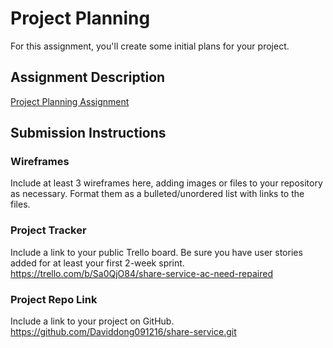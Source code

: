 # Project Planning
For this assignment, you'll create some initial plans for your project.

## Assignment Description
[Project Planning Assignment](https://education.launchcode.org/liftoff/modules/assignments/project-planning)

## Submission Instructions

### Wireframes

Include at least 3 wireframes here, adding images or files to your repository as necessary. Format them as a bulleted/unordered list with links to the files.





### Project Tracker

Include a link to your public Trello board. Be sure you have user stories added for at least your first 2-week sprint.
https://trello.com/b/Sa0QjO84/share-service-ac-need-repaired

### Project Repo Link

Include a link to your project on GitHub.
https://github.com/Daviddong091216/share-service.git
